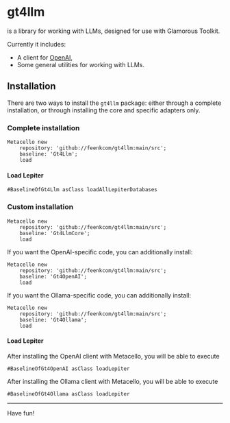 # gt4llm

is a library for working with LLMs, designed for use with Glamorous Toolkit.

Currently it includes:
- A client for [OpenAI](https://openai.com),
- Some general utilities for working with LLMs.
## InstallationThere are two ways to install the `gt4llm` package: either through a complete installation, or through installing the core and specific adapters only.

### Complete installation

```stMetacello new	repository: 'github://feenkcom/gt4llm:main/src';	baseline: 'Gt4Llm';	load```

#### Load Lepiter
```st#BaselineOfGt4Llm asClass loadAllLepiterDatabases```
### Custom installation

```stMetacello new	repository: 'github://feenkcom/gt4llm:main/src';	baseline: 'Gt4LlmCore';	load```

If you want the OpenAI-specific code, you can additionally install:

```stMetacello new	repository: 'github://feenkcom/gt4llm:main/src';	baseline: 'Gt4OpenAI';	load```

If you want the Ollama-specific code, you can additionally install:

```stMetacello new	repository: 'github://feenkcom/gt4llm:main/src';	baseline: 'Gt4Ollama';	load```#### Load Lepiter				After installing the OpenAI client with Metacello, you will be able to execute```st#BaselineOfGt4OpenAI asClass loadLepiter```

After installing the Ollama client with Metacello, you will be able to execute```st#BaselineOfGt4Ollama asClass loadLepiter```
<hr/>

Have fun!